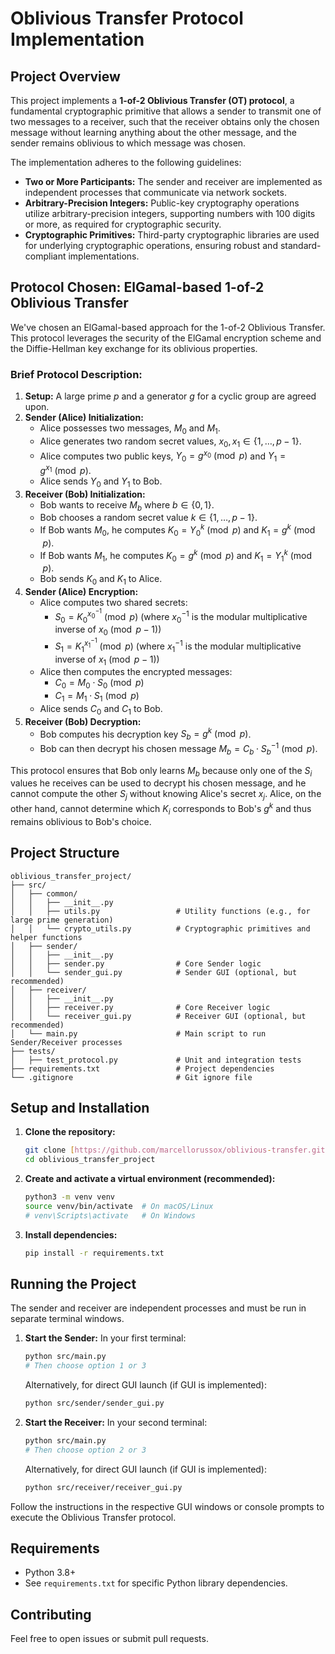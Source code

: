 # Oblivious Transfer Protocol Implementation

## Project Overview

This project implements a **1-of-2 Oblivious Transfer (OT) protocol**, a fundamental cryptographic primitive that allows a sender to transmit one of two messages to a receiver, such that the receiver obtains only the chosen message without learning anything about the other message, and the sender remains oblivious to which message was chosen.

The implementation adheres to the following guidelines:
* **Two or More Participants:** The sender and receiver are implemented as independent processes that communicate via network sockets.
* **Arbitrary-Precision Integers:** Public-key cryptography operations utilize arbitrary-precision integers, supporting numbers with 100 digits or more, as required for cryptographic security.
* **Cryptographic Primitives:** Third-party cryptographic libraries are used for underlying cryptographic operations, ensuring robust and standard-compliant implementations.

## Protocol Chosen: ElGamal-based 1-of-2 Oblivious Transfer

We've chosen an ElGamal-based approach for the 1-of-2 Oblivious Transfer. This protocol leverages the security of the ElGamal encryption scheme and the Diffie-Hellman key exchange for its oblivious properties.

### Brief Protocol Description:

1.  **Setup:** A large prime $p$ and a generator $g$ for a cyclic group are agreed upon.
2.  **Sender (Alice) Initialization:**
    * Alice possesses two messages, $M_0$ and $M_1$.
    * Alice generates two random secret values, $x_0, x_1 \in \{1, \dots, p-1\}$.
    * Alice computes two public keys, $Y_0 = g^{x_0} \pmod p$ and $Y_1 = g^{x_1} \pmod p$.
    * Alice sends $Y_0$ and $Y_1$ to Bob.
3.  **Receiver (Bob) Initialization:**
    * Bob wants to receive $M_b$ where $b \in \{0, 1\}$.
    * Bob chooses a random secret value $k \in \{1, \dots, p-1\}$.
    * If Bob wants $M_0$, he computes $K_0 = Y_0^k \pmod p$ and $K_1 = g^k \pmod p$.
    * If Bob wants $M_1$, he computes $K_0 = g^k \pmod p$ and $K_1 = Y_1^k \pmod p$.
    * Bob sends $K_0$ and $K_1$ to Alice.
4.  **Sender (Alice) Encryption:**
    * Alice computes two shared secrets:
        * $S_0 = K_0^{x_0^{-1}} \pmod p$ (where $x_0^{-1}$ is the modular multiplicative inverse of $x_0 \pmod {p-1}$)
        * $S_1 = K_1^{x_1^{-1}} \pmod p$ (where $x_1^{-1}$ is the modular multiplicative inverse of $x_1 \pmod {p-1}$)
    * Alice then computes the encrypted messages:
        * $C_0 = M_0 \cdot S_0 \pmod p$
        * $C_1 = M_1 \cdot S_1 \pmod p$
    * Alice sends $C_0$ and $C_1$ to Bob.
5.  **Receiver (Bob) Decryption:**
    * Bob computes his decryption key $S_b = g^k \pmod p$.
    * Bob can then decrypt his chosen message $M_b = C_b \cdot S_b^{-1} \pmod p$.

This protocol ensures that Bob only learns $M_b$ because only one of the $S_i$ values he receives can be used to decrypt his chosen message, and he cannot compute the other $S_j$ without knowing Alice's secret $x_j$. Alice, on the other hand, cannot determine which $K_i$ corresponds to Bob's $g^k$ and thus remains oblivious to Bob's choice.

## Project Structure

```
oblivious_transfer_project/
├── src/
│   ├── common/
│   │   ├── __init__.py
│   │   ├── utils.py                 # Utility functions (e.g., for large prime generation)
│   │   └── crypto_utils.py          # Cryptographic primitives and helper functions
│   ├── sender/
│   │   ├── __init__.py
│   │   ├── sender.py                # Core Sender logic
│   │   └── sender_gui.py            # Sender GUI (optional, but recommended)
│   ├── receiver/
│   │   ├── __init__.py
│   │   ├── receiver.py              # Core Receiver logic
│   │   └── receiver_gui.py          # Receiver GUI (optional, but recommended)
│   └── main.py                      # Main script to run Sender/Receiver processes
├── tests/
│   ├── test_protocol.py             # Unit and integration tests
├── requirements.txt                 # Project dependencies
└── .gitignore                       # Git ignore file
```

## Setup and Installation

1.  **Clone the repository:**
    ```bash
    git clone [https://github.com/marcellorussox/oblivious-transfer.git](https://github.com/marcellorussox/oblivious-transfer.git)
    cd oblivious_transfer_project
    ```

2.  **Create and activate a virtual environment (recommended):**
    ```bash
    python3 -m venv venv
    source venv/bin/activate  # On macOS/Linux
    # venv\Scripts\activate   # On Windows
    ```

3.  **Install dependencies:**
    ```bash
    pip install -r requirements.txt
    ```

## Running the Project

The sender and receiver are independent processes and must be run in separate terminal windows.

1.  **Start the Sender:**
    In your first terminal:
    ```bash
    python src/main.py
    # Then choose option 1 or 3
    ```
    Alternatively, for direct GUI launch (if GUI is implemented):
    ```bash
    python src/sender/sender_gui.py
    ```

2.  **Start the Receiver:**
    In your second terminal:
    ```bash
    python src/main.py
    # Then choose option 2 or 3
    ```
    Alternatively, for direct GUI launch (if GUI is implemented):
    ```bash
    python src/receiver/receiver_gui.py
    ```

Follow the instructions in the respective GUI windows or console prompts to execute the Oblivious Transfer protocol.

## Requirements

* Python 3.8+
* See `requirements.txt` for specific Python library dependencies.

## Contributing

Feel free to open issues or submit pull requests.
